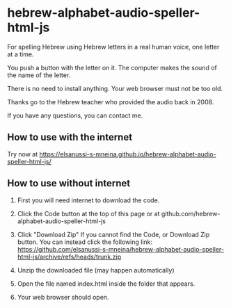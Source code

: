# hebrew-alphabet-audio-speller-html-js

For spelling Hebrew using Hebrew letters in a real human voice, one letter at a time.

You push a button with the letter on it. The computer makes the sound of the name of the letter.

There is no need to install anything. Your web browser must not be too old.

Thanks go to the Hebrew teacher who provided the audio back in 2008.

If you have any questions, you can contact me.

## How to use with the internet
Try now at https://elsanussi-s-mneina.github.io/hebrew-alphabet-audio-speller-html-js/

## How to use without internet
1. First you will need internet to download the code.
2. Click the Code button at the top of this page or at github.com/hebrew-alphabet-audio-speller-html-js
3. Click "Download Zip" 
     If you cannot find the Code, or Download Zip button. You can instead click the following link: https://github.com/elsanussi-s-mneina/hebrew-alphabet-audio-speller-html-js/archive/refs/heads/trunk.zip

5. Unzip the downloaded file (may happen automatically)
6. Open the file named index.html inside the folder that appears.
7. Your web browser should open.

